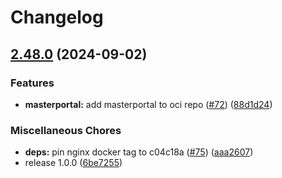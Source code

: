 # Changelog

## [2.48.0](https://github.com/teutonet/oci-images/compare/masterportal-v2-v2.48.0...masterportal-v2-v1.0.0) (2024-09-02)


### Features

* **masterportal:** add masterportal to oci repo ([#72](https://github.com/teutonet/oci-images/issues/72)) ([88d1d24](https://github.com/teutonet/oci-images/commit/88d1d24d4851db5b874a739324e28b3e90121de8))


### Miscellaneous Chores

* **deps:** pin nginx docker tag to c04c18a ([#75](https://github.com/teutonet/oci-images/issues/75)) ([aaa2607](https://github.com/teutonet/oci-images/commit/aaa2607ea0f6d36c533b0750046ac838353547a8))
* release 1.0.0 ([6be7255](https://github.com/teutonet/oci-images/commit/6be725545d58cb559c435c759af1f25b69743186))
